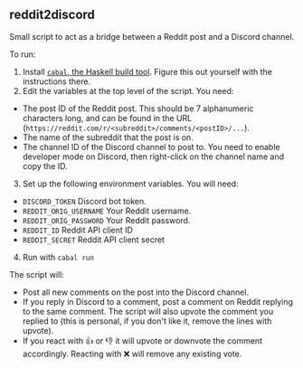 ## reddit2discord

Small script to act as a bridge between a Reddit post and a Discord channel.

To run:

1. Install [`cabal`, the Haskell build tool](https://www.haskell.org/cabal/). Figure this out yourself with the instructions there.
2. Edit the variables at the top level of the script. You need:
  - The post ID of the Reddit post. This should be 7 alphanumeric characters long, and can be found in the URL (`https://reddit.com/r/<subreddit>/comments/<postID>/...`).
  - The name of the subreddit that the post is on.
  - The channel ID of the Discord channel to post to. You need to enable developer mode on Discord, then right-click on the channel name and copy the ID.
3. Set up the following environment variables. You will need:
  - `DISCORD_TOKEN` Discord bot token.
  - `REDDIT_ORIG_USERNAME` Your Reddit username.
  - `REDDIT_ORIG_PASSWORD` Your Reddit password.
  - `REDDIT_ID` Reddit API client ID
  - `REDDIT_SECRET` Reddit API client secret
4. Run with `cabal run`

The script will:

- Post all new comments on the post into the Discord channel.
- If you reply in Discord to a comment, post a comment on Reddit replying to the same comment. The script will also upvote the comment you replied to (this is personal, if you don't like it, remove the lines with upvote).
- If you react with 👍 or 👎 it will upvote or downvote the comment accordingly. Reacting with ❌ will remove any existing vote.

